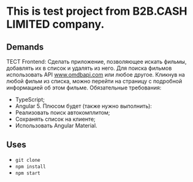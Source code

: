 # This is test project from B2B.CASH LIMITED company.

## Demands
ТЕСТ Frontend:
Сделать приложение, позволяющее искать фильмы, добавлять их в список и удалять из него.
Для поиска фильмов использовать API www.omdbapi.com или любое другое.
Кликнув на любой фильм из списка, можно перейти на страницу с подробной информацией об этом фильме.
Обязательные требования:
- TypeScript;
- Angular 5.
Плюсом будет (также нужно выполнить):
- Реализовать поиск автокомплитом;
- Сохранять список на клиенте;
- Использовать Angular Material.

## Uses
- `git clone`
- `npm install`
- `npm start`

